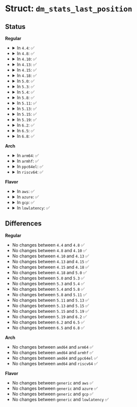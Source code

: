 # Struct: <code>dm_stats_last_position</code>

## Status
<b>Regular</b>
<ul>
<li>
<details>
<summary>In <code>4.4</code>: ✅</summary>

```c
struct dm_stats_last_position {
    sector_t last_sector;
    unsigned int last_rw;
};
```
</details>
</li>
<li>
<details>
<summary>In <code>4.8</code>: ✅</summary>

```c
struct dm_stats_last_position {
    sector_t last_sector;
    unsigned int last_rw;
};
```
</details>
</li>
<li>
<details>
<summary>In <code>4.10</code>: ✅</summary>

```c
struct dm_stats_last_position {
    sector_t last_sector;
    unsigned int last_rw;
};
```
</details>
</li>
<li>
<details>
<summary>In <code>4.13</code>: ✅</summary>

```c
struct dm_stats_last_position {
    sector_t last_sector;
    unsigned int last_rw;
};
```
</details>
</li>
<li>
<details>
<summary>In <code>4.15</code>: ✅</summary>

```c
struct dm_stats_last_position {
    sector_t last_sector;
    unsigned int last_rw;
};
```
</details>
</li>
<li>
<details>
<summary>In <code>4.18</code>: ✅</summary>

```c
struct dm_stats_last_position {
    sector_t last_sector;
    unsigned int last_rw;
};
```
</details>
</li>
<li>
<details>
<summary>In <code>5.0</code>: ✅</summary>

```c
struct dm_stats_last_position {
    sector_t last_sector;
    unsigned int last_rw;
};
```
</details>
</li>
<li>
<details>
<summary>In <code>5.3</code>: ✅</summary>

```c
struct dm_stats_last_position {
    sector_t last_sector;
    unsigned int last_rw;
};
```
</details>
</li>
<li>
<details>
<summary>In <code>5.4</code>: ✅</summary>

```c
struct dm_stats_last_position {
    sector_t last_sector;
    unsigned int last_rw;
};
```
</details>
</li>
<li>
<details>
<summary>In <code>5.8</code>: ✅</summary>

```c
struct dm_stats_last_position {
    sector_t last_sector;
    unsigned int last_rw;
};
```
</details>
</li>
<li>
<details>
<summary>In <code>5.11</code>: ✅</summary>

```c
struct dm_stats_last_position {
    sector_t last_sector;
    unsigned int last_rw;
};
```
</details>
</li>
<li>
<details>
<summary>In <code>5.13</code>: ✅</summary>

```c
struct dm_stats_last_position {
    sector_t last_sector;
    unsigned int last_rw;
};
```
</details>
</li>
<li>
<details>
<summary>In <code>5.15</code>: ✅</summary>

```c
struct dm_stats_last_position {
    sector_t last_sector;
    unsigned int last_rw;
};
```
</details>
</li>
<li>
<details>
<summary>In <code>5.19</code>: ✅</summary>

```c
struct dm_stats_last_position {
    sector_t last_sector;
    unsigned int last_rw;
};
```
</details>
</li>
<li>
<details>
<summary>In <code>6.2</code>: ✅</summary>

```c
struct dm_stats_last_position {
    sector_t last_sector;
    unsigned int last_rw;
};
```
</details>
</li>
<li>
<details>
<summary>In <code>6.5</code>: ✅</summary>

```c
struct dm_stats_last_position {
    sector_t last_sector;
    unsigned int last_rw;
};
```
</details>
</li>
<li>
<details>
<summary>In <code>6.8</code>: ✅</summary>

```c
struct dm_stats_last_position {
    sector_t last_sector;
    unsigned int last_rw;
};
```
</details>
</li>
</ul>
<b>Arch</b>
<ul>
<li>
<details>
<summary>In <code>arm64</code>: ✅</summary>

```c
struct dm_stats_last_position {
    sector_t last_sector;
    unsigned int last_rw;
};
```
</details>
</li>
<li>
<details>
<summary>In <code>armhf</code>: ✅</summary>

```c
struct dm_stats_last_position {
    sector_t last_sector;
    unsigned int last_rw;
};
```
</details>
</li>
<li>
<details>
<summary>In <code>ppc64el</code>: ✅</summary>

```c
struct dm_stats_last_position {
    sector_t last_sector;
    unsigned int last_rw;
};
```
</details>
</li>
<li>
<details>
<summary>In <code>riscv64</code>: ✅</summary>

```c
struct dm_stats_last_position {
    sector_t last_sector;
    unsigned int last_rw;
};
```
</details>
</li>
</ul>
<b>Flavor</b>
<ul>
<li>
<details>
<summary>In <code>aws</code>: ✅</summary>

```c
struct dm_stats_last_position {
    sector_t last_sector;
    unsigned int last_rw;
};
```
</details>
</li>
<li>
<details>
<summary>In <code>azure</code>: ✅</summary>

```c
struct dm_stats_last_position {
    sector_t last_sector;
    unsigned int last_rw;
};
```
</details>
</li>
<li>
<details>
<summary>In <code>gcp</code>: ✅</summary>

```c
struct dm_stats_last_position {
    sector_t last_sector;
    unsigned int last_rw;
};
```
</details>
</li>
<li>
<details>
<summary>In <code>lowlatency</code>: ✅</summary>

```c
struct dm_stats_last_position {
    sector_t last_sector;
    unsigned int last_rw;
};
```
</details>
</li>
</ul>

## Differences
<b>Regular</b>
<ul>
<li>
No changes between <code>4.4</code> and <code>4.8</code> ✅
</li>
<li>
No changes between <code>4.8</code> and <code>4.10</code> ✅
</li>
<li>
No changes between <code>4.10</code> and <code>4.13</code> ✅
</li>
<li>
No changes between <code>4.13</code> and <code>4.15</code> ✅
</li>
<li>
No changes between <code>4.15</code> and <code>4.18</code> ✅
</li>
<li>
No changes between <code>4.18</code> and <code>5.0</code> ✅
</li>
<li>
No changes between <code>5.0</code> and <code>5.3</code> ✅
</li>
<li>
No changes between <code>5.3</code> and <code>5.4</code> ✅
</li>
<li>
No changes between <code>5.4</code> and <code>5.8</code> ✅
</li>
<li>
No changes between <code>5.8</code> and <code>5.11</code> ✅
</li>
<li>
No changes between <code>5.11</code> and <code>5.13</code> ✅
</li>
<li>
No changes between <code>5.13</code> and <code>5.15</code> ✅
</li>
<li>
No changes between <code>5.15</code> and <code>5.19</code> ✅
</li>
<li>
No changes between <code>5.19</code> and <code>6.2</code> ✅
</li>
<li>
No changes between <code>6.2</code> and <code>6.5</code> ✅
</li>
<li>
No changes between <code>6.5</code> and <code>6.8</code> ✅
</li>
</ul>
<b>Arch</b>
<ul>
<li>
No changes between <code>amd64</code> and <code>arm64</code> ✅
</li>
<li>
No changes between <code>amd64</code> and <code>armhf</code> ✅
</li>
<li>
No changes between <code>amd64</code> and <code>ppc64el</code> ✅
</li>
<li>
No changes between <code>amd64</code> and <code>riscv64</code> ✅
</li>
</ul>
<b>Flavor</b>
<ul>
<li>
No changes between <code>generic</code> and <code>aws</code> ✅
</li>
<li>
No changes between <code>generic</code> and <code>azure</code> ✅
</li>
<li>
No changes between <code>generic</code> and <code>gcp</code> ✅
</li>
<li>
No changes between <code>generic</code> and <code>lowlatency</code> ✅
</li>
</ul>
